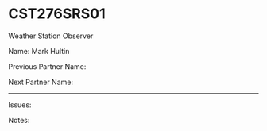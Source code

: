 # CST276SRS01

Weather Station Observer

Name: Mark Hultin

Previous Partner Name:

Next Partner Name:

---
Issues:


Notes:


###


